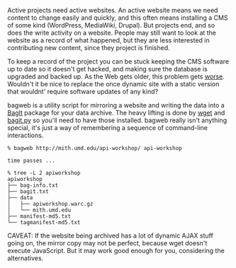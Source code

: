 Active projects need active websites. An active website means we need content to
change easily and quickly, and this often means installing a CMS of some kind
(WordPress, MediaWiki, Drupal). But projects end, and so does the write activity
on a website. People may still want to look at the website as a record of what
happened, but they are less interested in contributing new content, since they
project is finished.

To keep a record of the project you can be stuck keeping the CMS software up to
date so it doesn't get hacked, and making sure the database is upgraded and
backed up. As the Web gets older, this problem gets [worse].  Wouldn't it be
nice to replace the once dynamic site with a static version that wouldnt'
require software updates of any kind?

bagweb is a utility script for mirroring a website and writing the data into
a [BagIt] package for your data archive. The heavy lifting is done by [wget]
and [bagit.py] so you'll need to have those installed. bagweb really isn't
anything special, it's just a way of remembering a sequence of command-line
interactions.

    % bagweb http://mith.umd.edu/api-workshop/ api-workshop
    
    time passes ...

    % tree -L 2 apiworkshop
    apiworkshop
    ├── bag-info.txt
    ├── bagit.txt
    ├── data
    │   ├── apiworkshop.warc.gz
    │   └── mith.umd.edu
    ├── manifest-md5.txt
    └── tagmanifest-md5.txt

CAVEAT: If the website being archived has a lot of dynamic AJAX stuff going on,
the mirror copy may not be perfect, because wget doesn't execute JavaScript. But
it may work good enough for you, considering the alternatives.

[BagIt]: https://en.wikipedia/wiki/BagIt
[bagit.py]: https://github.com/libraryofcongress/bagit-python
[wget]: https://www.gnu.org/software/wget/
[worse]: http://www.newyorker.com/magazine/2015/01/26/cobweb
